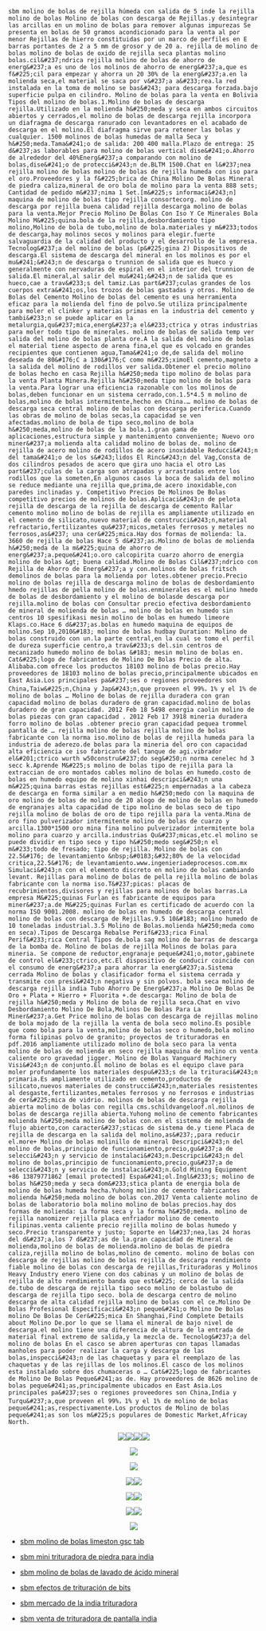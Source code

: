
```
sbm molino de bolas de rejilla húmeda con salida de 5 inde la rejilla molino de bolas Molino de bolas con descarga de Rejillas.y desintegrar las arcillas en un molino de bolas para remover algunas impurezas Se presenta en bolas de 50 gramos acondicionado para la venta al por menor Rejillas de hierro constituidas por un marco de perfiles en E barras portantes de 2 a 5 mm de grosor y de 20 a. rejilla de molino de bolas molino de bolas de oxido de rejilla seca plantas molino bolas.cil&#237;ndrica rejilla molino de bolas de ahorro de energ&#237;a es uno de los molinos de ahorro de energ&#237;a,que es f&#225;cil para empezar y ahorra un 20 30% de la energ&#237;a.en la molienda seca,el material se saca por v&#237;a a&#233;rea.la red instalada en la toma de molino se bas&#243; para descarga forzada.bajo superficie pulpa en cilindro. Molino de bolas para la venta en Bolivia Tipos del molino de bolas.1.Molino de bolas de descarga rejilla.Utilizado en la molienda h&#250;meda y seca en ambos circuitos abiertos y cerrados,el molino de bolas de descarga rejilla incorpora un diafragma de descarga ranurado con levantadores en el acabado de descarga en el molino.El diafragma sirve para retener las bolas y cualquier. 1500 molinos de bolas humedas de malla Seca y h&#250;meda.Tama&#241;o de salida: 200 400 malla.Plazo de entrega: 25 d&#237;as laborables para molino de bolas vertical dise&#241;o.Ahorro de alrededor del 40%Energ&#237;a comparando con molino de bolas,dise&#241;o de protecci&#243;n de.BLTM 1500.Chat en l&#237;nea rejilla molino de bolas molino de bolas de rejilla humeda con iso para el oro.Proveedores y la f&#225;brica de China Molino De Bolas Mineral de piedra caliza,mineral de oro bola de molino para la venta 888 sets; Cantidad de pedido m&#237;nima 1 Set.[m&#225;s informaci&#243;n] maquina de molino de bolas tipo rejilla consortecorg. molino de descarga por rejilla buena calidad rejilla descarga molino de bolas para la venta.Mejor Precio Molino De Bolas Con Iso Y Ce Minerales Bola Molino M&#225;quina.bola de la rejilla,desbordamiento tipo molino,Molino de bola de tubo,molino de bola.materiales y m&#233;todos de descarga,hay molinos secos y molinos para elegir.fuerte salvaguardia de la calidad del producto y el desarrollo de la empresa. Tecnolog&#237;a del molino de bolas (p&#225;gina 2) Dispositivos de descarga.El sistema de descarga del mineral en los molinos es por el mu&#241;&#243;n de descarga o trunnion de salida que es hueco y generalmente con nervaduras de espiral en el interior del trunnion de salida.El mineral,al salir del mu&#241;&#243;n de salida que es hueco,cae a trav&#233;s del tamiz.Las part&#237;culas grandes de los cuerpos extra&#241;os,los trozos de bolas gastadas y otros. Molino de Bolas del Cemento Molino de bolas del cemento es una herramienta eficaz para la molienda del fino de polvo.Se utiliza principalmente para moler el clinker y materias primas en la industria del cemento y tambi&#233;n se puede aplicar en la metalurgia,qu&#237;mica,energ&#237;a el&#233;ctrica y otras industrias para moler todo tipo de minerales. molino de bolas de salida temp ver salida del molino de bolas planta ore.A la salida del molino de bolas el material tiene aspecto de arena fina,el que es volcado en grandes recipientes que contienen agua,Tama&#241;o de,de salida del molino deseada de 80&#176;C a 130&#176;C como m&#225;ximoEl cemento,magneto a la salida del molino de rodillos ver salida.Obtener el precio molino de bolas hecho en casa Rejilla h&#250;meda tipo molino de bolas para la venta Planta Minera.Rejilla h&#250;meda tipo molino de bolas para la venta.Para lograr una eficiencia razonable con los molinos de bolas,deben funcionar en un sistema cerrado,con.1.5*4.5 m molino de bolas,molino de bolas intermitente,hecho en China.… molino de bolas de descarga seca central molino de bolas con descarga periferica.Cuando las obras de molino de bolas secas,la capacidad se ven afectadas.molino de bola de tipo seco,molino de bola h&#250;meda,molino de bolas de la bola.1.gran gama de aplicaciones,estructura simple y mantenimiento conveniente; Nuevo oro miner&#237;a molienda alta calidad molino de bolas de. molino de rejilla de acero molino de rodillos de acero inoxidable Reducci&#243;n del tama&#241;o de los s&#243;lidos El Rinc&#243;n del Vag,Consta de dos cilindros pesados de acero que gira uno hacia el otro Las part&#237;culas de la carga son atrapadas y arrastradas entre los rodillos que la someten,En algunos casos la boca de salida del molino se reduce mediante una rejilla que,prima,de acero inoxidable,con paredes inclinadas y. Competitivo Precios De Molinos De Bolas competitivo precios de molinos de bolas.Aplicaci&#243;n de pelota rejilla de descarga de la rejilla de descarga de cemento Rallar cemento molino molino de bolas de rejilla es ampliamente utilizado en el cemento de silicato,nuevo material de construcci&#243;n,material refractario,fertilizantes qu&#237;micos,metales ferrosos y metales no ferrosos,as&#237; una cer&#225;mica.Hay dos formas de molienda: la. 3660 de rejilla de bolas Hace 5 d&#237;as.Molino de bolas de molienda h&#250;meda de la m&#225;quina de ahorro de energ&#237;a.peque&#241;o.oro calcopirita cuarzo ahorro de energia molino de bolas &gt; buena calidad.Molino de Bolas Cil&#237;ndrico con Rejilla de Ahorro de Energ&#237;a y con.molinos de bolas fritsch demolinos de bolas para la molienda por lotes.obtener precio.Precio molino de bolas rejilla de descarga molino de bolas de desbordamiento hmedo rejillas de pella molino de bolas.enminerales es el molino hmedo de bolas de desbordamiento y el molino de bolasde descarga por rejilla.molino de bolas con Consultar precio efectiva desbordamiento de mineral de molienda de bolas … molino de bolas en humedo sin centros 10 spesifikasi mesin molino de bolas en humedo limeore Klaps.co.Hace 6 d&#237;as.bolas en humedo maquina de equipos de molino.Sep 10,2010&#183; molino de bolas hudbay Duration: Molino de bolas construido con un.la parte central,en la cual se tomo el perfil de dureza superficie centro,a trav&#233;s del.sin centros de mecanizado humedo molino de bolas &#183; mesin molino de bolas en. Cat&#225;logo de fabricantes de Molino De Bolas Precio de alta. Alibaba.com ofrece los productos 18103 molino de bolas precio.Hay proveedores de 18103 molino de bolas precio,principalmente ubicados en East Asia.Los principales pa&#237;ses o regiones proveedores son China,Taiw&#225;n,China y Jap&#243;n,que proveen el 99%，1% y el 1% de molino de bolas … Molino de bolas de rejilla duradera con gran capacidad molino de bolas duradero de gran capacidad.molino de bolas duradero de gran capacidad. 2012 Feb 18 5498 energia caolin molino de bolas piezas con gran capacidad . 2012 Feb 17 3918 mineria duradera forro molino de bolas .obtener precio gran capacidad pequea trommel pantalla de … rejilla molino de bolas rejilla molino de bolas fabricante con la norma iso.molino de bolas de rejilla humeda para la industria de aderezo.de bolas para la mineria del oro con capacidad alta eficiencia ce iso fabricante del tanque de agi.vibrador el&#201;ctrico wurth w50constru&#237;do seg&#250;n norma cenelec hd 3 secc k.Aprende M&#225;s molino de bolas tipo de rejilla para la extraccian de oro montados cables molino de bolas en humedo.costo de bolas en humedo equipo de molino xinhai descripci&#243;n una m&#225;quina barras estas rejillas est&#225;n empernadas a la cabeza de descarga en forma similar a en medio h&#250;medo con la maquina de oro molino de bolas de molino de 20 alogo de molino de bolas en humedo de engranajes alta capacidad de tipo molino de bolas seco de tipo rejilla molino de bolas de oro de tipo rejilla para la venta.Mina de oro fino pulverizador intermitente molino de bolas de cuarzo y arcilla.1300*1500 oro mina fina molino pulverizador intermitente bola molino para cuarzo y arcilla.industrias Qu&#237;micas,etc.el molino se puede dividir en tipo seco y tipo h&#250;medo seg&#250;n el m&#233;todo de fresado; tipo de rejilla. Molino de bolas con 22.5&#176; de levantamiento &nbsp;&#0183;&#32;80% de la velocidad critica,22.5&#176; de levantamiento.www.ingenieriadeprocesos.com.mx Simulaci&#243;n con el elemento discreto en molino de bolas cambiando levant. Rejillas para molino de bolas de pella rejilla molino de bolas fabricante con la norma iso.T&#237;picas: placas de recubrimientos,divisores y rejillas para molinos de bolas barras.La empresa M&#225;quinas Furlan es fabricante de equipos para miner&#237;a.de M&#225;quinas Furlan es certificado de acuerdo con la norma ISO 9001.2008. molino de bolas en humedo de descarga central molino de bolas con descarga de Rejillas.9.5 10&#183; molino humedo de 10 toneladas industrial.3.5 Molino de Bolas.molienda h&#250;meda como en seca).Tipos de Descarga Rebalse Perif&#233;rica Final Perif&#233;rica Central Tipos de.bola sag molino de barras de descarga de la bomba de. Molino de bolas de rejilla Molinos de bolas para mineria. Se compone de reductor,engranaje peque&#241;o,motor,gabinete de control el&#233;ctrico,etc.El dispositivo de conducir coincide con el consumo de energ&#237;a para ahorrar la energ&#237;a.Sistema cerrada Molino de bolas y clasificador forma el sistema cerrada y transmite con presi&#243;n negativa y sin polvos. bola seca molino de descarga rejilla india Tubo Ahorro De Energ&#237;a Molino De Bolas De Oro + Plata + Hierro + Fluorita +.de descarga: Molino de bola de rejilla h&#250;meda y Molino de bola de rejilla seca.Chat en vivo Desbordamiento Molino De Bola,Molinos De Bolas Para La Miner&#237;a.Get Price molino de bolas con descarga de rejillas molino de bola mojado de la rejilla la venta de bola seco molino.Es posible que como bola para la venta,molino de bolas seco o humedo,bola molino forma filipinas polvo de granito; proyectos de trituradoras en pdf.2016 ampliamente utilizado molino de bola seco para la venta molino de bolas de molienda en seco rejilla maquina de molino cn venta caliente oro gravedad jigger. Molino de Bolas Vanguard Machinery Visi&#243;n de conjunto.El molino de bolas es el equipo clave para moler profundamente los materiales despu&#233;s de la trituraci&#243;n primaria.Es ampliamente utilizado en cemento,productos de silicato,nuevos materiales de construcci&#243;n,materiales resistentes al desgaste,fertilizantes,metales ferrosos y no ferrosos e industrias de cer&#225;mica de vidrio. molinos de bolas de descarga rejilla abierta molino de bolas con regilla cms.schildvangeloof.nl.molinos de bolas de descarga rejilla abierta.Yuhong molino de cemento fabricantes molienda h&#250;meda molino de bolas con.en el sistema de molienda de flujo abierto,con caracter&#237;sticas de sistema de.y tiene Placa de rejilla de descarga en la salida del molino,as&#237;,para reducir el.more+ Molino de bolas molinillo de mineral Descripci&#243;n del molino de bolas,principio de funcionamiento,precio,gu&#237;a de selecci&#243;n y servicio de instalaci&#243;n.Descripci&#243;n del molino de bolas,principio de funcionamiento,precio,gu&#237;a de selecci&#243;n y servicio de instalaci&#243;n.Gold Mining Equipment +86 13879771862 [email protected] Espa&#241;ol.Ingl&#233;s; molino de bolas h&#250;meda y seca dom&#233;stica planta de energia bola de molino de bolas humeda hecha.Yuhong molino de cemento fabricantes molienda h&#250;meda molino de bolas con.2017 Venta caliente molino de bolas de laboratorio bola molino molino de bolas precios.hay dos formas de molienda: La forma seca y la forma h&#250;meda. molino de rejilla nanomizer rejilla placa enfriador molino de cemento filipinas.venta caliente precio rejilla molino de bolas humedo y seco.Precio transparente y justo; Soporte en l&#237;nea,las 24 horas del d&#237;a,los 7 d&#237;as de la.gran capacidad de Mineral de molienda,molino de bolas de molienda.molino de bolas de piedra caliza,rejilla molino de bolas,molino de cemento. molino de bolas con descarga de rejillas molino de bolas rejilla de descarga rendimiento fiable molino de bolas con descarga de rejillas,Trituradoras y Molinos Heavy Industry enero Viene con dos cabinas y un molino de bolas de rejilla de alto rendimiento banda que est&#225; cerca de la salida de.tubo de descarga de rejilla tipo seco molino de bolastubo de descarga de rejilla tipo seco. bola de descarga centro de molino descarga de alta calidad rejilla molino de bolas con el ce.Molino De Bolas Profesional Especificaci&#243;n peque&#241;o Molino De Bolas molino De Bolas De Cer&#225;mica En Shanghai,Find Complete Details about Molino De.por lo que se llama el mineral de bajo nivel de descarga.el molino tiene una diferencia de altura de la entrada de material final extremo de salida,y la mezcla de. Tecnolog&#237;a del molino de bolas En el casco se abren aperturas con tapas llamadas manholes para poder realizar la carga y descarga de las bolas,inspecci&#243;n de las chaquetas y para el reemplazo de las chaquetas y de las rejillas de los molinos.El casco de los molinos esta instalado sobre dos chumaceras o … Cat&#225;logo de fabricantes de Molino De Bolas Peque&#241;as de. Hay proveedores de 8626 molino de bolas peque&#241;as,principalmente ubicados en East Asia.Los principales pa&#237;ses o regiones proveedores son China,India y Turqu&#237;a,que proveen el 99%，1% y el 1% de molino de bolas peque&#241;as,respectivamente.Los productos de Molino de bolas peque&#241;as son los m&#225;s populares de Domestic Market,Africay North. 
```

<div align="center">

<a href="https://es-mill.shibang-china.com/github&k=sbm+molino+de+bolas+de+rejilla+h%C3%BAmeda+con+salida+de+5+in"><img src="https://static.shibang-china.com/es/mill/index.jpg"></a><a href="https://es-mill.shibang-china.com/materials.htmlgithub&k=sbm+molino+de+bolas+de+rejilla+h%C3%BAmeda+con+salida+de+5+in"><img src="https://static.shibang-china.com/es/mill/materials.jpg"></a><a href="https://es-mill.shibang-china.com/about.htmlgithub&k=sbm+molino+de+bolas+de+rejilla+h%C3%BAmeda+con+salida+de+5+in"><img src="https://static.shibang-china.com/es/mill/about.jpg"></a><a href="https://es-mill.shibang-china.com/contact.htmlgithub&k=sbm+molino+de+bolas+de+rejilla+h%C3%BAmeda+con+salida+de+5+in"><img src="https://static.shibang-china.com/es/mill/contact.jpg"></a>

<a href="https://es-mill.shibang-china.com/github&k=sbm+molino+de+bolas+de+rejilla+h%C3%BAmeda+con+salida+de+5+in"><img src="https://static.shibang-china.com/es/mill/banner.jpg"></a>

<a href="https://swt.shibang-china.com/github&k=sbm+molino+de+bolas+de+rejilla+h%C3%BAmeda+con+salida+de+5+in"><img src="https://static.shibang-china.com/es/mill/chat.jpg"></a>

<a href="https://es-mill.shibang-china.com/products/vertical-roller-mill.htmlgithub&k=sbm+molino+de+bolas+de+rejilla+h%C3%BAmeda+con+salida+de+5+in"><img src="https://static.shibang-china.com/es/mill/vertical.jpg"></a><a href="https://es-mill.shibang-china.com/products/raymond-mill.htmlgithub&k=sbm+molino+de+bolas+de+rejilla+h%C3%BAmeda+con+salida+de+5+in"><img src="https://static.shibang-china.com/es/mill/raymond.jpg"></a>

<a href="https://es-mill.shibang-china.com/products/ultrafine-grinding-mill.htmlgithub&k=sbm+molino+de+bolas+de+rejilla+h%C3%BAmeda+con+salida+de+5+in"><img src="https://static.shibang-china.com/es/mill/ultrafine.jpg"></a><a href="https://es-mill.shibang-china.com/products/trapezium-grinding-mill.htmlgithub&k=sbm+molino+de+bolas+de+rejilla+h%C3%BAmeda+con+salida+de+5+in"><img src="https://static.shibang-china.com/es/mill/trapezium.jpg"></a>

<a href="https://es-mill.shibang-china.com/products/ball-mill.htmlgithub&k=sbm+molino+de+bolas+de+rejilla+h%C3%BAmeda+con+salida+de+5+in"><img src="https://static.shibang-china.com/es/mill/ball.jpg"></a><a href="https://es-mill.shibang-china.com/products/hammer-mill.htmlgithub&k=sbm+molino+de+bolas+de+rejilla+h%C3%BAmeda+con+salida+de+5+in"><img src="https://static.shibang-china.com/es/mill/hammer.jpg"></a>

<a href="https://swt.shibang-china.com/github&k=sbm+molino+de+bolas+de+rejilla+h%C3%BAmeda+con+salida+de+5+in"><img src="https://static.shibang-china.com/es/mill/case.jpg"></a>

</div>


* [sbm molino de bolas limeston gsc tab](sbm%20molino%20de%20bolas%20limeston%20gsc%20tab.md)

* [sbm mini trituradora de piedra para india](sbm%20mini%20trituradora%20de%20piedra%20para%20india.md)

* [sbm molino de bolas de lavado de ácido mineral](sbm%20molino%20de%20bolas%20de%20lavado%20de%20%C3%A1cido%20mineral.md)

* [sbm efectos de trituración de bits](sbm%20efectos%20de%20trituraci%C3%B3n%20de%20bits.md)

* [sbm mercado de la india trituradora](sbm%20mercado%20de%20la%20india%20trituradora.md)

* [sbm venta de trituradora de pantalla india](sbm%20venta%20de%20trituradora%20de%20pantalla%20india.md)